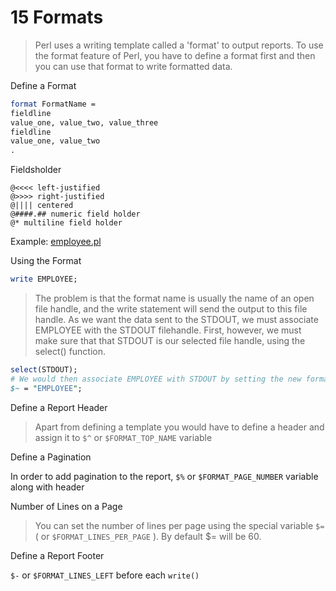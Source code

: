 # 15 Formats

> Perl uses a writing template called a 'format' to output reports. To use the format feature of Perl, you have to define a format first and then you can use that format to write formatted data.

Define a Format

```pl
format FormatName =
fieldline
value_one, value_two, value_three
fieldline
value_one, value_two
.
```

Fieldsholder
```
@<<<< left-justified
@>>>> right-justified
@|||| centered
@####.## numeric field holder
@* multiline field holder
```

Example: [employee.pl](employee.pl)

Using the Format

```pl
write EMPLOYEE;
```
> The problem is that the format name is usually the name of an open file handle, and the write statement will send the output to this file handle. As we want the data sent to the STDOUT, we must associate EMPLOYEE with the STDOUT filehandle. First, however, we must make sure that that STDOUT is our selected file handle, using the select() function.
```pl
select(STDOUT);
# We would then associate EMPLOYEE with STDOUT by setting the new format name with STDOUT, using the special variable $~ or $FORMAT_NAME as follows:
$~ = "EMPLOYEE";
```

Define a Report Header

> Apart from defining a template you would have to define a header and assign it to `$^` or `$FORMAT_TOP_NAME` variable

Define a Pagination

In order to add pagination to the report, `$%` or `$FORMAT_PAGE_NUMBER` variable along with header

Number of Lines on a Page

> You can set the number of lines per page using the special variable `$=` ( or `$FORMAT_LINES_PER_PAGE` ). By default $= will be 60.


Define a Report Footer

`$-` or `$FORMAT_LINES_LEFT` before each `write()`

